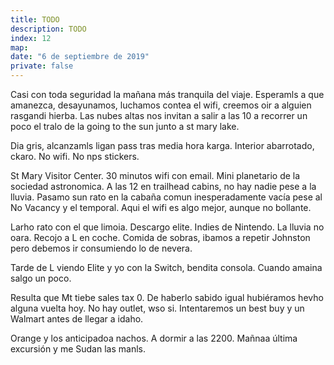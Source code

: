 ```yaml
---
title: TODO
description: TODO
index: 12
map: 
date: "6 de septiembre de 2019"
private: false
---
```

Casi con toda seguridad la mañana más tranquila del viaje. Esperamls a que amanezca, desayunamos, luchamos contea el wifi, creemos oir a alguien rasgandi hierba. Las nubes altas nos invitan a salir a las 10 a recorrer un poco el tralo de la going to the sun junto a st mary lake.

Dia gris, alcanzamls ligan pass tras media hora karga. Interior abarrotado, ckaro. No wifi. No nps stickers.

St Mary Visitor Center. 30 minutos wifi con email. Mini planetario de la sociedad astronomica. A las 12 en trailhead cabins, no hay nadie pese a la lluvia. Pasamo sun rato en la cabaña comun inesperadamente vacía pese al No Vacancy y el temporal. Aqui el wifi es algo mejor, aunque no bollante.

Larho rato con el que limoia. Descargo elite. Indies de Nintendo. La lluvia no oara. Recojo a L en coche. Comida de sobras, ibamos a repetir Johnston pero debemos ir consumiendo lo de nevera. 

Tarde de L viendo Elite y yo con la Switch, bendita consola. Cuando amaina salgo un poco.

Resulta que Mt tiebe sales tax 0. De haberlo sabido igual hubiéramos hevho alguna vuelta hoy. No hay outlet, wso si. Intentaremos un best buy y un Walmart antes de llegar a idaho.

Orange y los anticipadoa nachos. A dormir a las 2200. Mañnaa última excursión y me Sudan las manls.
